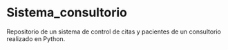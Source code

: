 # Sistema_consultorio
Repositorio de un sistema de control de citas y pacientes de un consultorio realizado en Python.
